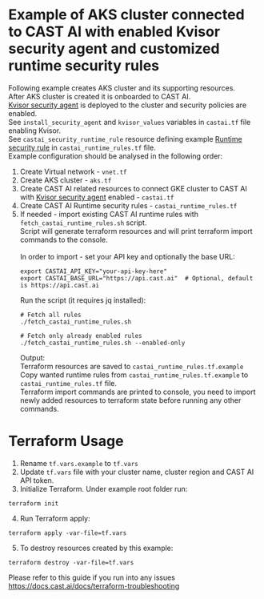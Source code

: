 # Example of AKS cluster connected to CAST AI with enabled Kvisor security agent and customized runtime security rules
Following example creates AKS cluster and its supporting resources.\
After AKS cluster is created it is onboarded to CAST AI.\
[Kvisor security agent](https://docs.cast.ai/docs/kvisor) is deployed to the cluster and security policies are enabled.\
See `install_security_agent` and `kvisor_values` variables in `castai.tf` file enabling Kvisor.\
See `castai_security_runtime_rule` resource defining example [Runtime security rule](https://docs.cast.ai/docs/anomaly-rules-engine) in `castai_runtime_rules.tf` file.\
Example configuration should be analysed in the following order:
1. Create Virtual network - `vnet.tf`
2. Create AKS cluster - `aks.tf`
3. Create CAST AI related resources to connect GKE cluster to CAST AI with [Kvisor security agent](https://docs.cast.ai/docs/kvisor) enabled - `castai.tf`
4. Create CAST AI Runtime security rules - `castai_runtime_rules.tf`
5. If needed - import existing CAST AI runtime rules with `fetch_castai_runtime_rules.sh` script.\
   Script will generate terraform resources and will print terraform import commands to the console.\
   \
   In order to import - set your API key and optionally the base URL:
   ```
   export CASTAI_API_KEY="your-api-key-here"
   export CASTAI_BASE_URL="https://api.cast.ai"  # Optional, default is https://api.cast.ai
   ```
   Run the script (it requires jq installed):
   ```
   # Fetch all rules
   ./fetch_castai_runtime_rules.sh
   
   # Fetch only already enabled rules
   ./fetch_castai_runtime_rules.sh --enabled-only
   ```
   Output:\
   Terraform resources are saved to `castai_runtime_rules.tf.example`\
   Copy wanted runtime rules from `castai_runtime_rules.tf.example` to `castai_runtime_rules.tf` file.\
   Terraform import commands are printed to console, you need to import newly added resources to terraform state before running any other commands.

# Terraform Usage
1. Rename `tf.vars.example` to `tf.vars`
2. Update `tf.vars` file with your cluster name, cluster region and CAST AI API token.
3. Initialize Terraform. Under example root folder run:
```
terraform init
```
4. Run Terraform apply:
```
terraform apply -var-file=tf.vars
```
5. To destroy resources created by this example:
```
terraform destroy -var-file=tf.vars
```

Please refer to this guide if you run into any issues https://docs.cast.ai/docs/terraform-troubleshooting

